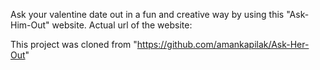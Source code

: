 Ask your valentine date out in a fun and creative way by using this "Ask-Him-Out" website. 
Actual url of the website: 

This project was cloned from "https://github.com/amankapilak/Ask-Her-Out"